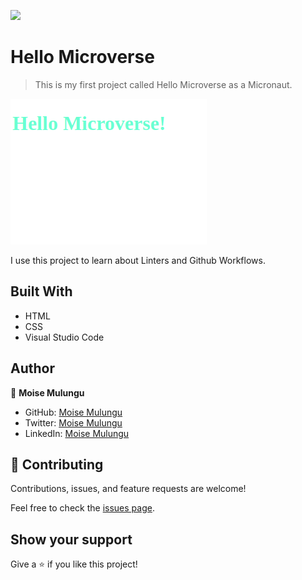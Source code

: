 ![](https://img.shields.io/badge/Microverse-blueviolet)

# Hello Microverse

> This is my first project called Hello Microverse as a Micronaut.

![screenshot](./appScreenshot.png)

I use this project to learn about Linters and Github Workflows.

## Built With

- HTML
- CSS
- Visual Studio Code



## Author

👤 **Moise Mulungu**

- GitHub: [Moise Mulungu](https://github.com/moise-mulungu)
- Twitter: [Moise Mulungu](https://twitter.com/moise_mulungu)
- LinkedIn: [Moise Mulungu](https://www.linkedin.com/in/mo%C3%AFse-mulungu-a939831b2/)

## 🤝 Contributing

Contributions, issues, and feature requests are welcome!

Feel free to check the [issues page](https://github.com/moise-mulungu/HelloMicroverse/issues).

## Show your support

Give a ⭐️ if you like this project!
 
 
 
 
 
 
 
 
 
 
 
 
 
 
 

